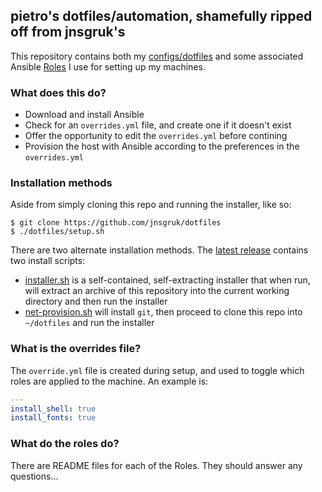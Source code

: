 ## pietro's dotfiles/automation, shamefully ripped off from jnsgruk's
This repository contains both my [configs/dotfiles](./dots) and some associated Ansible [Roles](./roles) I use for setting up my machines.

### What does this do?

- Download and install Ansible
- Check for an `overrides.yml` file, and create one if it doesn't exist
- Offer the opportunity to edit the `overrides.yml` before contining
- Provision the host with Ansible according to the preferences in the `overrides.yml`

### Installation methods

Aside from simply cloning this repo and running the installer, like so:

```
$ git clone https://github.com/jnsgruk/dotfiles
$ ./dotfiles/setup.sh
```

There are two alternate installation methods. The [latest release](https://github.com/PietroPasotti/dotfiles/releases/latest) contains two install scripts:

- [installer.sh](https://github.com/PietroPasotti/dotfiles/releases/latest/download/installer.sh) is a self-contained, self-extracting installer that when run, will extract an archive of this repository into the current working directory and then run the installer
- [net-provision.sh](https://github.com/PietroPasotti/dotfiles/releases/latest/download/net-provision.sh) will install `git`, then proceed to clone this repo into `~/dotfiles` and run the installer

### What is the overrides file?

The `override.yml` file is created during setup, and used to toggle which roles are applied to the machine. An example is:

```yaml
---
install_shell: true
install_fonts: true
```

### What do the roles do?

There are README files for each of the Roles. They should answer any questions...
